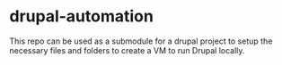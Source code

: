 # drupal-automation
This repo can be used as a submodule for a drupal project to setup the necessary files and folders to create a VM to run Drupal locally.
